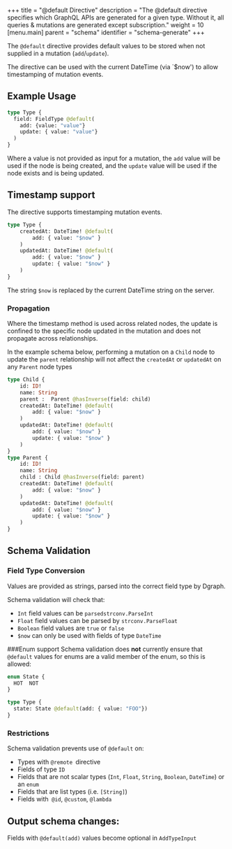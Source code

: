 +++
title = "@default Directive"
description = "The @default directive specifies which GraphQL APIs are generated for a given type. Without it, all queries & mutations are generated except subscription."
weight = 10
[menu.main]
    parent = "schema"
    identifier = "schema-generate"
+++

The `@default` directive provides default values to be stored when not supplied in a mutation (`add`/`update`). 

The directive can be used with the current DateTime (via `$now') to allow timestamping of mutation events.


## Example Usage

```graphql
type Type {
  field: FieldType @default(
    add: {value: "value"}
    update: { value: "value"}
  )
}
```
Where a value is not provided as input for a mutation, the `add` value will be used if the node is being created, and the `update` value will be used if the node exists and is being updated. 

## Timestamp support

The directive supports timestamping mutation events.
```graphql
type Type {
    createdAt: DateTime! @default(
        add: { value: "$now" }
    )
    updatedAt: DateTime! @default(
        add: { value: "$now" }
        update: { value: "$now" }
    )
}
```
The string `$now` is replaced by the current DateTime string on the server.

### Propagation
Where the timestamp method is used across related nodes, the update is confined to the specific node updated in 
the mutation and does not propagate across relationships.

In the example schema below, performing a mutation on a `Child` node to update the `parent` relationship will not affect the 
`createdAt` or `updatedAt` on any `Parent` node types

```graphql
type Child {
    id: ID!
    name: String 
    parent :  Parent @hasInverse(field: child)
    createdAt: DateTime! @default(
        add: { value: "$now" }
    )
    updatedAt: DateTime! @default(
        add: { value: "$now" }
        update: { value: "$now" }
    )
}
type Parent {
    id: ID!
    name: String 
    child : Child @hasInverse(field: parent)
    createdAt: DateTime! @default(
        add: { value: "$now" }
    )
    updatedAt: DateTime! @default(
        add: { value: "$now" }
        update: { value: "$now" }
    )
}
```

## Schema Validation
### Field Type Conversion
Values are provided as strings, parsed into the correct field type by Dgraph.

Schema validation will check that:
- `Int` field values can be `parsedstrconv.ParseInt`
- `Float` field values can be parsed by `strconv.ParseFloat`
- `Boolean` field values are `true` or `false`
- `$now` can only be used with fields of type `DateTime`

###Enum support
Schema validation does **not** currently ensure that `@default` values for 
enums are a valid member of the enum, so this is allowed:
```graphql
enum State {
  HOT  NOT
}

type Type {
  state: State @default(add: { value: "FOO"})
}
```
### Restrictions

Schema validation  prevents use of `@default` on:
- Types with `@remote `directive
- Fields of type `ID`
- Fields that are not scalar types (`Int`, `Float`, `String`, `Boolean`, `DateTime`) or an `enum`
- Fields that are list types (i.e. `[String]`)
- Fields with` @id`, `@custom`, `@lambda`

## Output schema changes:
Fields with `@default(add)` values become optional in `AddTypeInput`